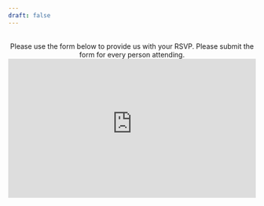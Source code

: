 ```yaml
---
draft: false
---
```


<style>
  /* Responsive iframe container */
  .iframe-container {
    position: relative;
    overflow: hidden;
    padding-top: 56.25%; /* 16:9 Aspect Ratio */
    height: 0;
  }

  /* Responsive iframe */
  .iframe-container iframe {
    position: absolute;
    top: 0;
    left: 0;
    width: 100%;
    height: 100%;
    border: 0;
  }

  /* Adjustments for smaller devices */
  @media only screen and (max-width: 600px) {
    .iframe-container {
      padding-top: 75%; /* Adjust for aspect ratio */
    }
  }
</style>

<div style="text-align: center;">
  <br>
  Please use the form below to provide us with your RSVP. Please submit the form for every person attending.
  <br>
  <div class="iframe-container">
    <!-- Responsive iframe -->
    <iframe src="https://form.victorianobennett.wedding/www/rsvp/" name="myiFrame" scrolling="no" frameborder="0" allowfullscreen></iframe>
  </div>
</div>



